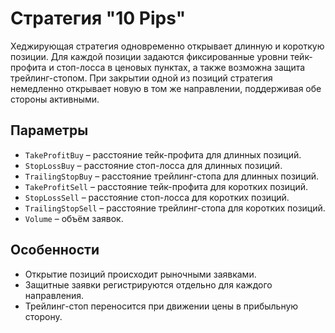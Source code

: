# Стратегия "10 Pips"

Хеджирующая стратегия одновременно открывает длинную и короткую позиции. Для каждой позиции задаются фиксированные уровни тейк-профита и стоп-лосса в ценовых пунктах, а также возможна защита трейлинг-стопом. При закрытии одной из позиций стратегия немедленно открывает новую в том же направлении, поддерживая обе стороны активными.

## Параметры
- `TakeProfitBuy` – расстояние тейк-профита для длинных позиций.
- `StopLossBuy` – расстояние стоп-лосса для длинных позиций.
- `TrailingStopBuy` – расстояние трейлинг-стопа для длинных позиций.
- `TakeProfitSell` – расстояние тейк-профита для коротких позиций.
- `StopLossSell` – расстояние стоп-лосса для коротких позиций.
- `TrailingStopSell` – расстояние трейлинг-стопа для коротких позиций.
- `Volume` – объём заявок.

## Особенности
- Открытие позиций происходит рыночными заявками.
- Защитные заявки регистрируются отдельно для каждого направления.
- Трейлинг-стоп переносится при движении цены в прибыльную сторону.
